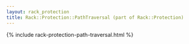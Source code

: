 ```yaml
---
layout: rack_protection
title: Rack::Protection::PathTraversal (part of Rack::Protection)
---
```


{% include rack-protection-path-traversal.html %}
